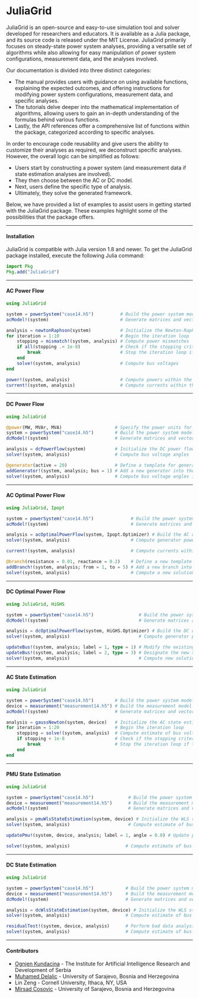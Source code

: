 JuliaGrid
=============

JuliaGrid is an open-source and easy-to-use simulation tool and solver developed for researchers and educators. It is available as a Julia package, and its source code is released under the MIT License. JuliaGrid primarily focuses on steady-state power system analyses, providing a versatile set of algorithms while also allowing for easy manipulation of power system configurations, measurement data, and the analyses involved.

Our documentation is divided into three distinct categories:
* The manual provides users with guidance on using available functions, explaining the expected outcomes, and offering instructions for modifying power system configurations, measurement data, and specific analyses.
* The tutorials delve deeper into the mathematical implementation of algorithms, allowing users to gain an in-depth understanding of the formulas behind various functions.
* Lastly, the API references offer a comprehensive list of functions within the package, categorized according to specific analyses.

In order to encourage code reusability and give users the ability to customize their analyses as required, we deconstruct specific analyses. However, the overall logic can be simplified as follows:
* Users start by constructing a power system (and measurement data if state estimation analyses are involved).
* They then choose between the AC or DC model.
* Next, users define the specific type of analysis.
* Ultimately, they solve the generated framework.

Below, we have provided a list of examples to assist users in getting started with the JuliaGrid package. These examples highlight some of the possibilities that the package offers.

---

#### Installation
JuliaGrid is compatible with Julia version 1.8 and newer. To get the JuliaGrid package installed, execute the following Julia command:
```julia
import Pkg
Pkg.add("JuliaGrid")
```

---

#### AC Power Flow
```julia
using JuliaGrid

system = powerSystem("case14.h5")          # Build the power system model
acModel!(system)                           # Generate matrices and vectors in the AC model

analysis = newtonRaphson(system)           # Initialize the Newton-Raphson method
for iteration = 1:10                       # Begin the iteration loop
    stopping = mismatch!(system, analysis) # Compute power mismatches
    if all(stopping .< 1e-8)               # Check if the stopping criterion is met
        break                              # Stop the iteration loop if the criterion is met
    end
    solve!(system, analysis)               # Compute bus voltages
end

power!(system, analysis)                   # Compute powers within the power system
current!(system, analysis)                 # Compute currents within the power system
```

---

#### DC Power Flow
```julia
using JuliaGrid

@power(MW, MVAr, MVA)                    # Specify the power units for input data
system = powerSystem("case14.h5")        # Build the power system model
dcModel!(system)                         # Generate matrices and vectors in the DC model

analysis = dcPowerFlow(system)           # Initialize the DC power flow analysis
solve!(system, analysis)                 # Compute bus voltage angles

@generator(active = 20)                  # Define a template for generators
addGenerator!(system, analysis; bus = 1) # Add a new generator into the power system
solve!(system, analysis)                 # Compute bus voltage angles in the updated setup
```

---

#### AC Optimal Power Flow
```julia
using JuliaGrid, Ipopt

system = powerSystem("case14.h5")              # Build the power system model
acModel!(system)                               # Generate matrices and vectors in the AC model

analysis = acOptimalPowerFlow(system, Ipopt.Optimizer) # Build the AC optimal power flow model
solve!(system, analysis)                       # Compute generator powers and bus voltages

current!(system, analysis)                     # Compute currents within the power system

@branch(resistance = 0.01, reactance = 0.2)    # Define a new template for branches
addBranch!(system, analysis; from = 1, to = 5) # Add a new branch into the power system
solve!(system, analysis)                       # Compute a new solution in the updated setup
```

---

#### DC Optimal Power Flow
```julia
using JuliaGrid, HiGHS

system = powerSystem("case14.h5")                 # Build the power system model
dcModel!(system)                                  # Generate matrices and vectors in DC model

analysis = dcOptimalPowerFlow(system, HiGHS.Optimizer) # Build the DC optimal power flow model
solve!(system, analysis)                          # Compute generator powers and bus voltages

updateBus!(system, analysis; label = 1, type = 1) # Modify the existing bus
updateBus!(system, analysis; label = 2, type = 3) # Designate the new slack bus
solve!(system, analysis)                          # Compute new solution in the updated setup
```

---

#### AC State Estimation
```julia
using JuliaGrid

system = powerSystem("case14.h5")        # Build the power system model
device = measurement("measurement14.h5") # Build the measurement model
acModel!(system)                         # Generate matrices and vectors in the AC model

analysis = gaussNewton(system, device)   # Initialize the AC state estimation model
for iteration = 1:20                     # Begin the iteration loop
    stopping = solve!(system, analysis)  # Compute estimate of bus voltages
    if stopping < 1e-8                   # Check if the stopping criterion is met
        break                            # Stop the iteration loop if the criterion is met
    end
end
```

---

#### PMU State Estimation
```julia
using JuliaGrid

system = powerSystem("case14.h5")             # Build the power system model
device = measurement("measurement14.h5")      # Build the measurement model
acModel!(system)                              # Generate matrices and vectors in the AC model

analysis = pmuWlsStateEstimation(system, device) # Initialize the WLS state estimation model
solve!(system, analysis)                      # Compute estimate of bus voltages

updatePmu!(system, device, analysis; label = 1, angle = 0.0) # Update phasor measurement

solve!(system, analysis)                     # Compute estimate of bus voltages
```

---

#### DC State Estimation
```julia
using JuliaGrid

system = powerSystem("case14.h5")            # Build the power system model
device = measurement("measurement14.h5")     # Build the measurement model
dcModel!(system)                             # Generate matrices and vectors in DC model

analysis = dcWlsStateEstimation(system, device) # Initialize the WLS state estimation model
solve!(system, analysis)                     # Compute estimate of bus voltage angles

residualTest!(system, device, analysis)      # Perform bad data analysis and remove outlier
solve!(system, analysis)                     # Compute estimate of bus voltage angles
```

---


#### Contributors
 - [Ognjen Kundacina](https://www.linkedin.com/in/ognjen-kundacina-machine-learning-guy/) - The Institute for Artificial Intelligence Research and Development of Serbia
 - [Muhamed Delalic](https://www.linkedin.com/in/muhameddelalic/) - University of Sarajevo, Bosnia and Herzegovina
 - Lin Zeng - Cornell University, Ithaca, NY, USA
 - [Mirsad Cosovic](https://www.linkedin.com/in/mirsad-cosovic-5a4972a9/) - University of Sarajevo, Bosnia and Herzegovina
